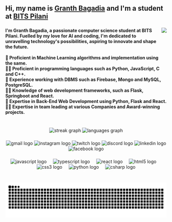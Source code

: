 <h2 align="left">Hi, my name is <a href="https://www.linkedin.com/in/granth-bagadia/">Granth Bagadia</a> and I'm a student at <a href="https://www.bits-pilani.ac.in/">BITS Pilani</a></h2>

###

<img align="right" height="190" src="https://media1.tenor.com/m/x8v1oNUOmg4AAAAd/rickroll-roll.gif"  />

###

<h4 align="left">I'm Granth Bagadia, a passionate computer science student at BITS Pilani. Fuelled by my love for AI and coding, I'm dedicated to unravelling technology's possibilities, aspiring to innovate and shape the future.<br><br>🤖 Proficient in Machine Learning algorithms and implementation using the same.<br>👨‍💻 Proficient in programming languages such as Python, JavaScript, C and C++.<br>🤖 Experience working with DBMS such as Firebase, Mongo and MySQL, PostgreSQL.<br>👨‍💻 Knowledge of web development frameworks, such as Flask, Springboot and React.<br>🤖 Expertise in Back-End Web Development using Python, Flask and React.<br>👨‍💻 Expertise in team leading at various Companies and Award-winning projects.</h4>

###

<br>

<div align="center">
  <img src="https://streak-stats.demolab.com?user=granth23&locale=en&mode=weekly&theme=gruvbox&hide_border=false&border_radius=5" height="140" alt="streak graph"  />
  <img src="https://github-readme-stats.vercel.app/api/top-langs?username=granth23&locale=en&hide_title=false&layout=compact&card_width=320&langs_count=5&theme=gruvbox&hide_border=false" height="140" alt="languages graph"  />
</div>

###

<div align="center">
  <img src="https://raw.githubusercontent.com/maurodesouza/profile-readme-generator/master/src/assets/icons/social/gmail/default.svg" width="47" height="35" alt="gmail logo"  />
  <img src="https://raw.githubusercontent.com/maurodesouza/profile-readme-generator/master/src/assets/icons/social/instagram/default.svg" width="47" height="35" alt="instagram logo"  />
  <img src="https://raw.githubusercontent.com/maurodesouza/profile-readme-generator/master/src/assets/icons/social/twitch/default.svg" width="47" height="35" alt="twitch logo"  />
  <img src="https://raw.githubusercontent.com/maurodesouza/profile-readme-generator/master/src/assets/icons/social/discord/default.svg" width="47" height="35" alt="discord logo"  />
  <img src="https://raw.githubusercontent.com/maurodesouza/profile-readme-generator/master/src/assets/icons/social/linkedin/default.svg" width="47" height="35" alt="linkedin logo"  />
  <img src="https://raw.githubusercontent.com/maurodesouza/profile-readme-generator/master/src/assets/icons/social/facebook/default.svg" width="47" height="35" alt="facebook logo"  />
</div>

###

<div align="center">
  <img src="https://cdn.jsdelivr.net/gh/devicons/devicon/icons/javascript/javascript-original.svg" height="30" alt="javascript logo"  />
  <img width="12" />
  <img src="https://cdn.jsdelivr.net/gh/devicons/devicon/icons/typescript/typescript-original.svg" height="30" alt="typescript logo"  />
  <img width="12" />
  <img src="https://cdn.jsdelivr.net/gh/devicons/devicon/icons/react/react-original.svg" height="30" alt="react logo"  />
  <img width="12" />
  <img src="https://cdn.jsdelivr.net/gh/devicons/devicon/icons/html5/html5-original.svg" height="30" alt="html5 logo"  />
  <img width="12" />
  <img src="https://cdn.jsdelivr.net/gh/devicons/devicon/icons/css3/css3-original.svg" height="30" alt="css3 logo"  />
  <img width="12" />
  <img src="https://cdn.jsdelivr.net/gh/devicons/devicon/icons/python/python-original.svg" height="30" alt="python logo"  />
  <img width="12" />
  <img src="https://cdn.jsdelivr.net/gh/devicons/devicon/icons/csharp/csharp-original.svg" height="30" alt="csharp logo"  />
</div>

###

<br clear="both">

<img src="https://raw.githubusercontent.com/granth23/granth23/output/snake.svg" alt="Snake animation" />

###
